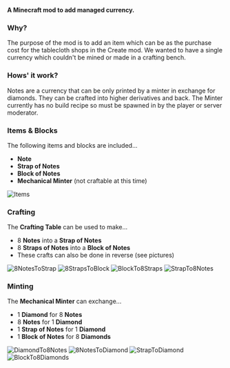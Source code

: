 **A Minecraft mod to add managed currency.**
### Why?
The purpose of the mod is to add an item which can be as the purchase cost for the tablecloth shops in the Create mod.
We wanted to have a single currency which couldn't be mined or made in a crafting bench.

### Hows' it work?
Notes are a currency that can be only printed by a minter in exchange for diamonds. They can be crafted into higher derivatives and back.
The Minter currently has no build recipe so must be spawned in by the player or server moderator.

### Items & Blocks
The following items and blocks are included...
- **Note**
- **Strap of Notes**
- **Block of Notes**
- **Mechanical Minter** (not craftable at this time)

![Items](https://cdn.modrinth.com/data/cached_images/a1778601046a4e1665376d45dca5abaf9ce80328.png)

### Crafting
The **Crafting Table** can be used to make...
- 8 **Notes** into a **Strap of Notes**
- 8 **Straps of Notes** into a **Block of Notes**
- These crafts can also be done in reverse (see pictures)

![8NotesToStrap](https://cdn.modrinth.com/data/cached_images/034b06cb19a089f0e0e54f394054e745e603e65c.png)
![8StrapsToBlock](https://cdn.modrinth.com/data/cached_images/59705f07de9a8dd58baca2425fede590259e0b63.png)
![BlockTo8Straps](https://cdn.modrinth.com/data/cached_images/f2d116663be565194171190472bca8a2dba45dda.png)
![StrapTo8Notes](https://cdn.modrinth.com/data/cached_images/56816a16fbfdc4dca4922d705fc7134c8b1ce7e9.png)

### Minting
The **Mechanical Minter** can exchange...
- 1 **Diamond** for 8 **Notes**
- 8 **Notes** for 1 **Diamond**
- 1 **Strap of Notes** for 1 **Diamond**
- 1 **Block of Notes** for 8 **Diamonds**

![DiamondTo8Notes](https://cdn.modrinth.com/data/cached_images/03b6ba6b72d6b8a6683bef20a9bbbb3e6ecb8c11.png)
![8NotesToDiamond](https://cdn.modrinth.com/data/cached_images/48d7097f32ad8dcbb1eb3e9a5ba3df64ad5edf0a.png)
![StrapToDiamond](https://cdn.modrinth.com/data/cached_images/fdbea926fba576b99422d4077f9ffbb8735446c6.png)
![BlockTo8Diamonds](https://cdn.modrinth.com/data/cached_images/4b6de04caa9e3ec6a4120c2a1c9bc3033813c857.png)
